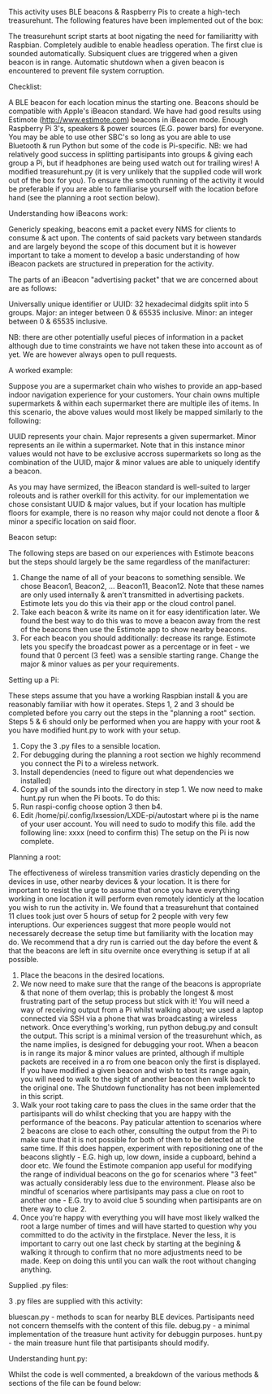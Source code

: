 This activity uses BLE beacons & Raspberry Pis to create a high-tech treasurehunt. The following features have been implemented out of the box:

The treasurehunt script starts at boot nigating the need for familiaritty with Raspbian.
Completely audible to enable headless operation.
The first clue is sounded automatically. Subsiquent clues are triggered when a given beacon is in range.
Automatic shutdown when a given beacon is encountered to prevent file system corruption.

Checklist:

A BLE beacon for each location minus the starting one. Beacons should be compatible with Apple's iBeacon standard. We have had good results using Estimote (http://www.estimote.com) beacons in iBeacon mode.
Enough Raspberry Pi 3's, speakers & power sources (E.G. power bars) for everyone. You may be able to use other SBC's so long as you are able to use Bluetooth & run Python but some of the code is Pi-specific. NB: we had relatively good success in splitting partisipants into groups & giving each group a Pi, but if headphones are being used watch out for trailing wires!
A modified treasurehunt.py (it is very unlikely that the supplied code will work out of the box for you).
To ensure the smooth running of the activity it would be preferable if you are able to familiarise yourself with the location before hand (see the planning a root section below).

Understanding how iBeacons work:

Genericly speaking, beacons emit a packet every NMS for clients to consume & act upon. The contents of said packets vary between standards and are largely beyond the scope of this document but it is however important to take a moment to develop a basic understanding of how iBeacon packets are structured in preperation for the activity.

The parts of an iBeacon "advertising packet" that we are concerned about are as follows:

Universally unique identifier or UUID: 32 hexadecimal didgits split into 5 groups.
Major: an integer between 0 & 65535 inclusive.
Minor: an integer between 0 & 65535 inclusive.

NB: there are other potentially useful pieces of information in a packet although due to time constraints we have not taken these into account as of yet. We are however always open to pull requests.

A worked example:

Suppose you are a supermarket chain who wishes to provide an app-based indoor navigation experience for your customers. Your chain owns multiple supermarkets & within each supermarket there are multiple iles of items. In this scenario, the above values would most likely be mapped similarly to the following:

UUID represents your chain.
Major represents a given supermarket.
Minor represents an ile within a supermarket.
Note that in this instance minor values would not have to be exclusive accross supermarkets so long as the combination of the UUID, major & minor values are able to uniquely identify a beacon.

As you may have sermized, the iBeacon standard is well-suited to larger roleouts and is rather overkill for this activity. for our implementation we chose consistant UUID & major values, but if your location has multiple floors for example, there is no reason why major could not denote a floor & minor a specific location on said floor.

Beacon setup:

The following steps are based on our experiences with Estimote beacons but the steps should largely be the same regardless of the manifacturer:

1. Change the name of all of your beacons to something sensible. We chose Beacon1, Beacon2, ... Beacon11, Beacon12. Note that these names are only used internally & aren't transmitted in advertising packets. Estimote lets you do this via their app or the cloud control panel.
2. Take each beacon & write its name on it for easy identification later. We found the best way to do this was to move a beacon away from the rest of the beacons then use the Estimote app to show nearby beacons.
3. For each beacon you should additionally:
decrease its range. Estimote lets you specify the broadcast power as a percentage or in feet - we found that 0 percent (3 feet) was a sensible starting range.
Change the major & minor values as per your requirements.

Setting up a Pi:

These steps assume that you have a working Raspbian install & you are reasonably familiar with how it operates. Steps 1, 2 and 3 should be completed before you carry out the steps in the "planning a root" section. Steps 5 & 6 should only be performed when you are happy with your root & you have modified hunt.py to work with your setup.

1. Copy the 3 .py files to a sensible location.
2. For debugging during the planning a root section we highly recommend you connect the Pi to a wireless network.
3. Install dependencies (need to figure out what dependencies we installed)
4. Copy all of the sounds into the directory in step 1.
We now need to make hunt.py run when the Pi boots. To do this:
5. Run
raspi-config
choose option 3 then b4.
6. Edit
/home/pi/.config/lxsession/LXDE-pi/autostart 
where pi is the name of your user account. You will need to sudo to modify this file.
add the following line:
xxxx (need to confirm this)
The setup on the Pi is now complete.

Planning a root:

The effectiveness of wireless transmition varies drasticly depending on the devices in use, other nearby devices & your location. It is there for important to resist the urge to assume that once you have everything working in one location it will perform even remotely identicly at the location you wish to run the activity in.
We found that a treasurehunt that contained 11 clues took just over 5 hours of setup for 2 people with very few interuptions. Our experiences suggest that more people would not necessarely decrease the setup time but familiarity with the location may do. We recommend that a dry run is carried out the day before the event & that the beacons are left in situ overnite once everything is setup if at all possible.

1. Place the beacons in the desired locations.
2. We now need to make sure that the range of the beacons is appropriate & that none of them overlap; this is probably the longest & most frustrating part of the setup process but stick with it! You will need a way of receiving output from a Pi whilst walking about; we used a laptop connected via SSH via a phone that was broadcasting a wireless network. Once everything's working, run
python debug.py
and consult the output.
This script is a minimal version of the treasurehunt which, as the name implies, is designed for debugging your root. When a beacon is in range its major & minor values are printed, although if multiple packets are received in a ro from one beacon only the first is displayed. If you have modified a given beacon and wish to test its range again, you will need to walk to the sight of another beacon then walk back to the original one. The Shutdown functionality has not been implemented in this script.
3. Walk your root taking care to pass the clues in the same order that the partisipants will do whilst checking that you are happy with the performance of the beacons. Pay paticular attention to scenarios where 2 beacons are close to each other, consulting the output from the Pi to make sure that it is not possible for both of them to be detected at the same time. If this does happen, experiment with repositioning one of the beacons slightly - E.G. high up, low down, inside a cupboard, behind a door etc.  We found the Estimote companion app useful for modifying the range of individual beacons on the go for scenarios where "3 feet" was actually considerably less due to the environment. Please also be mindful of scenarios where partisipants may pass a clue on root to another one - E.G. try to avoid clue 5 sounding when partisipants are on there way to clue 2.
4. Once you're happy with everything you will have most likely walked the root a large number of times and will have started to question why you committed to do the activity in the firstplace. Never the less, it is important to carry out one last check by starting at the begining & walking it through to confirm that no more adjustments need to be made. Keep on doing this until you can walk the root without changing anything.

Supplied .py files:

3 .py files are supplied with this activity:

bluescan.py - methods to scan for nearby BLE devices. Partisipants need not concern themselfs with the content of this file.
debug.py - a minimal implementation of the treasure hunt activity for debuggin purposes.
hunt.py - the main treasure hunt file that partisipants should modify.

Understanding hunt.py:

Whilst the code is well commented, a breakdown of the various methods & sections of the file can be found below:

